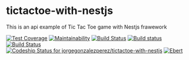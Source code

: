 # tictactoe-with-nestjs

This is an api example of Tic Tac Toe game with Nestjs frawework

[![Test Coverage](https://api.codeclimate.com/v1/badges/a85a334daa6eae57f99e/test_coverage)](https://codeclimate.com/github/jorgegonzalezperez/tictactoe-with-nestjs/test_coverage)
[![Maintainability](https://api.codeclimate.com/v1/badges/a85a334daa6eae57f99e/maintainability)](https://codeclimate.com/github/jorgegonzalezperez/tictactoe-with-nestjs/maintainability)
[![Build Status](https://travis-ci.org/jorgegonzalezperez/tictactoe-with-nestjs.svg?branch=develop)](https://travis-ci.org/jorgegonzalezperez/tictactoe-with-nestjs)
[![Build status](https://ci.appveyor.com/api/projects/status/20gbiajltqy6nyd4/branch/develop?svg=true)](https://ci.appveyor.com/project/jorgegonzalezperez/tictactoe-with-nestjs/branch/develop)
[![Build Status](https://circleci.com/gh/jorgegonzalezperez/tictactoe-with-nestjs.svg?style=shield&circle-token=73fa9aaf7851c584ab31045fa108b038c621b822)](https://circleci.com/gh/jorgegonzalezperez/tictactoe-with-nestjs)
[ ![Codeship Status for jorgegonzalezperez/tictactoe-with-nestjs](https://app.codeship.com/projects/861f29e0-0f3a-0136-0492-1288c351e72f/status?branch=develop)](https://app.codeship.com/projects/282469)
[![Ebert](https://ebertapp.io/github/jorgegonzalezperez/tictactoe-with-nestjs.svg)](https://ebertapp.io/github/jorgegonzalezperez/tictactoe-with-nestjs)